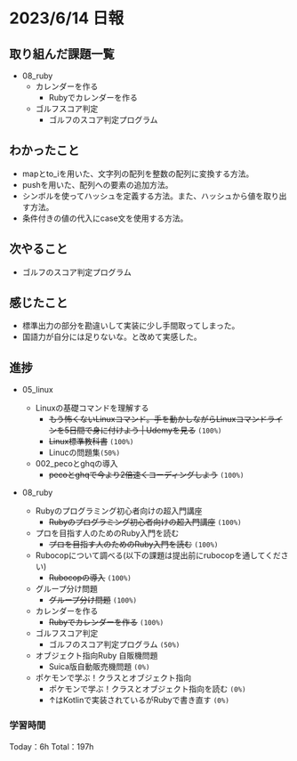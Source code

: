# 2023/6/14 日報

## 取り組んだ課題一覧
- 08_ruby
    - カレンダーを作る
        - Rubyでカレンダーを作る
    - ゴルフスコア判定
        - ゴルフのスコア判定プログラム

## わかったこと
- mapとto_iを用いた、文字列の配列を整数の配列に変換する方法。
- pushを用いた、配列への要素の追加方法。
- シンボルを使ってハッシュを定義する方法。また、ハッシュから値を取り出す方法。
- 条件付きの値の代入にcase文を使用する方法。

## 次やること
- ゴルフのスコア判定プログラム

## 感じたこと
- 標準出力の部分を勘違いして実装に少し手間取ってしまった。
- 国語力が自分には足りないな。と改めて実感した。

## 進捗
- 05_linux
    - Linuxの基礎コマンドを理解する
        - ~~もう怖くないLinuxコマンド。手を動かしながらLinuxコマンドラインを5日間で身に付けよう | Udemyを見る~~ ``(100%)``
        - ~~Linux標準教科書~~ ``(100%)``
        - Linucの問題集``(50%)``
    - 002_pecoとghqの導入
        - ~~pecoとghqで今より2倍速くコーディングしよう~~ ``(100%)``

- 08_ruby
    - Rubyのプログラミング初心者向けの超入門講座
        - ~~Rubyのプログラミング初心者向けの超入門講座~~ ``(100%)``
    - プロを目指す人のためのRuby入門を読む
        - ~~プロを目指す人のためのRuby入門を読む~~ ``(100%)``
    - Rubocopについて調べる(以下の課題は提出前にrubocopを通してください)
        - ~~Rubocopの導入~~ ``(100%)``
    - グループ分け問題
        - ~~グループ分け問題~~ ``(100%)``
    - カレンダーを作る
        - ~~Rubyでカレンダーを作る~~ ``(100%)``
    - ゴルフスコア判定
        - ゴルフのスコア判定プログラム ``(50%)``
    - オブジェクト指向Ruby 自販機問題
        - Suica版自動販売機問題 ``(0%)``
    - ポケモンで学ぶ！クラスとオブジェクト指向
        - ポケモンで学ぶ！クラスとオブジェクト指向を読む ``(0%)``
        - ↑はKotlinで実装されているがRubyで書き直す ``(0%)``


### 学習時間
Today：6h Total：197h


